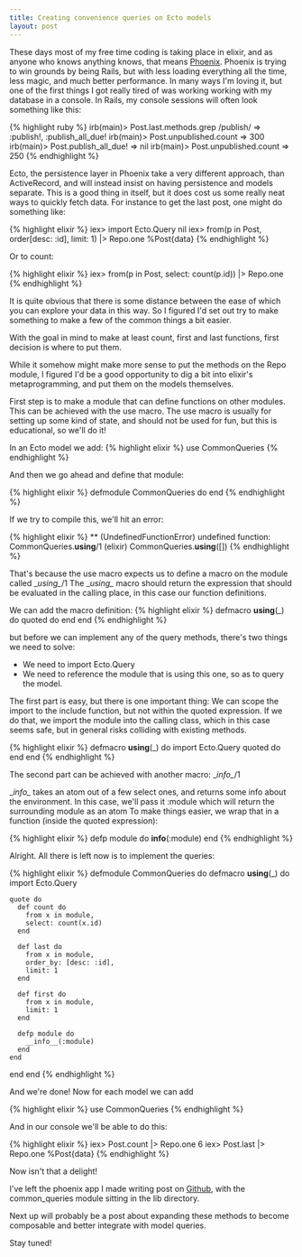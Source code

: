 ```yaml
---
title: Creating convenience queries on Ecto models
layout: post
---
```

These days most of my free time coding is taking place in elixir, and as anyone
who knows anything knows, that means [Phoenix][phoenix]. Phoenix is trying to
win grounds by being Rails, but with less loading everything all the time, less
magic, and much better performance. In many ways I'm loving it, but one of the
first things I got really tired of was working working with my database in a
console. In Rails, my console sessions will often look something like this:

{% highlight ruby %}
irb(main)> Post.last.methods.grep /publish/
=> :publish!, :publish_all_due!
irb(main)> Post.unpublished.count
=> 300
irb(main)> Post.publish_all_due!
=> nil
irb(main)> Post.unpublished.count
=> 250
{% endhighlight %}

Ecto, the persistence layer in Phoenix take a very different approach, than
ActiveRecord, and will instead insist on having persistence and models separate.
This is a good thing in itself, but it does cost us some really neat ways to
quickly fetch data. For instance to get the last post, one might do something
like:

{% highlight elixir %}
iex> import Ecto.Query
nil
iex> from(p in Post, order[desc: :id], limit: 1) |> Repo.one
%Post{data}
{% endhighlight %}

Or to count:

{% highlight elixir %}
iex> from(p in Post, select: count(p.id)) |> Repo.one
{% endhighlight %}

It is quite obvious that there is some distance between the ease of which you
can explore your data in this way. So I figured I'd set out try to make
something to make a few of the common things a bit easier.

 With the goal in mind to make at least count, first and last functions, first
decision is where to put them.

While it somehow might make more sense to put the methods on the Repo module, I
figured I'd be a good opportunity to dig a bit into elixir's metaprogramming,
and put them on the models themselves.

First step is to make a module that can define functions on other modules. This can be achieved with the use macro. The use macro is usually for setting up some kind of state, and should not be used for fun, but this is educational, so we'll do it!

In an Ecto model we add:
{% highlight elixir %}
use CommonQueries
{% endhighlight %}

And then we go ahead and define that module:

{% highlight elixir %}
defmodule CommonQueries do
end
{% endhighlight %}

If we try to compile this, we'll hit an error:

{% highlight elixir %}
** (UndefinedFunctionError) undefined function: CommonQueries.__using__/1
    (elixir) CommonQueries.__using__([])
{% endhighlight %}

That's because the use macro expects us to define a macro on the module called \__using\__/1
The \__using\__ macro should return the expression that should be evaluated in the calling place, in this case our function definitions.

We can add the macro definition:
{% highlight elixir %}
defmacro __using__(_) do
  quoted do
  end
end
{% endhighlight %}

but before we can implement any of the query methods, there's two things we need to solve:

 * We need to import Ecto.Query
 * We need to reference the module that is using this one, so as to query the model.

The first part is easy, but there is one important thing: We can scope the import to the include function, but not within the quoted expression. If we do that, we import the module into the calling class, which in this case seems safe, but in general risks colliding with existing methods.

{% highlight elixir %}
defmacro __using__(_) do
  import Ecto.Query
  quoted do
  end
end
{% endhighlight %}

The second part can be achieved with another macro: \__info\__/1


\__info\__ takes an atom out of a few select ones, and returns some info about the environment.
In this case, we'll pass it :module which will return the surrounding module as an atom
To make things easier, we wrap that in a function (inside the quoted expression):

{% highlight elixir %}
defp module do
  __info__(:module)
end
{% endhighlight %}

Alright. All there is left now is to implement the queries:

{% highlight elixir %}
defmodule CommonQueries do
  defmacro __using__(_) do
    import Ecto.Query

    quote do
      def count do
        from x in module,
        select: count(x.id)
      end

      def last do
        from x in module,
        order_by: [desc: :id],
        limit: 1
      end

      def first do
        from x in module,
        limit: 1
      end

      defp module do
        __info__(:module)
      end
    end
  end
end
{% endhighlight %}

And we're done! Now for each model we can add

{% highlight elixir %}
use CommonQueries
{% endhighlight %}

And in our console we'll be able to do this:

{% highlight elixir %}
iex> Post.count |> Repo.one
6
iex> Post.last |> Repo.one
%Post{data}
{% endhighlight %}

Now isn't that a delight!

I've left the phoenix app I made writing post on [Github][repo], with the common_queries module sitting in the lib directory.

Next up will probably be a post about expanding these methods to become composable and better integrate with model queries.

Stay tuned!

[phoenix]: http://www.phoenixframework.org
[repo]: https://github.com/kholbekj/ectofun
